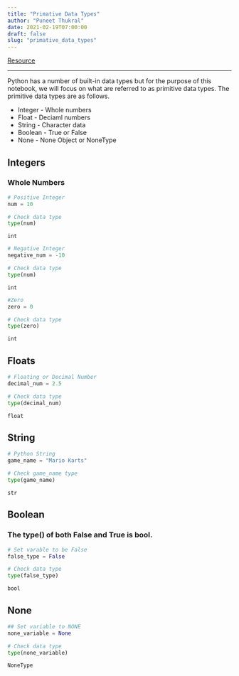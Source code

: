 ```yaml
---
title: "Primative Data Types"
author: "Puneet Thukral"
date: 2021-02-19T07:00:00
draft: false
slug: "primative_data_types"
---
```


[Resource](https://docs.python.org/3/library/stdtypes.html)

***


Python has a number of built-in data types but for the purpose of this notebook, we will focus on what are referred to as primitive data types. The primitive data types are as follows.

- Integer - Whole numbers 
- Float - Deciaml numbers
- String - Character data
- Boolean - True or False
- None - None Object or NoneType


## Integers
### Whole Numbers


```python
# Positive Integer
num = 10

# Check data type
type(num)
```




    int




```python
# Negative Integer
negative_num = -10

# Check data type
type(num)
```




    int




```python
#Zero
zero = 0

# Check data type
type(zero)
```




    int



## Floats


```python
# Floating or Decimal Number
decimal_num = 2.5

# Check data type
type(decimal_num)
```




    float



## String


```python
# Python String
game_name = "Mario Karts"

# Check game_name type
type(game_name)
```




    str



## Boolean

### The type() of both False and True is bool.



```python
# Set varable to be False
false_type = False

# Check data type
type(false_type)


```




    bool



## None


```python
## Set variable to NONE
none_variable = None

# Check data type
type(none_variable)
```




    NoneType


